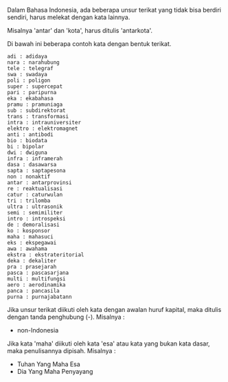 <!-- 
.. title: Bentuk Terikat
.. slug: bentuk-terikat
.. date: 2016-11-09 22:13:48 UTC+07:00
.. tags: 
.. category: 
.. link: 
.. description: 
.. type: text
-->

Dalam Bahasa Indonesia, ada beberapa unsur terikat yang tidak bisa berdiri sendiri, harus melekat dengan kata lainnya.

Misalnya 'antar' dan 'kota', harus ditulis 'antarkota'.

Di bawah ini beberapa contoh kata dengan bentuk terikat.


	adi : adidaya
	nara : narahubung
	tele : telegraf
	swa : swadaya
	poli : poligon
	super : supercepat
	pari : paripurna
	eka : ekabahasa
	pramu : pramuniaga
	sub : subdirektorat
	trans : transformasi
	intra : intrauniversiter
	elektro : elektromagnet
	anti : antibodi
	bio : biodata
	bi : bipolar
	dwi : dwiguna
	infra : inframerah
	dasa : dasawarsa
	sapta : saptapesona
	non : nonaktif
	antar : antarprovinsi
	re : reaktualisasi
	catur : caturwulan
	tri : trilomba
	ultra : ultrasonik
	semi : semimiliter
	intro : introspeksi
	de : demoralisasi
	ko : kosponsor
	maha : mahasuci
	eks : ekspegawai
	awa : awahama
	ekstra : ekstrateritorial
	deka : dekaliter
	pra : prasejarah
	pasca : pascasarjana
	multi : multifungsi
	aero : aerodinamika
	panca : pancasila
	purna : purnajabatann
    
Jika unsur terikat diikuti oleh kata dengan awalan huruf kapital, maka ditulis dengan tanda penghubung (-).
Misalnya :
- non-Indonesia

Jika kata 'maha' diikuti oleh kata 'esa' atau kata yang bukan kata dasar, maka penulisannya dipisah.
Misalnya :
- Tuhan Yang Maha Esa
- Dia Yang Maha Penyayang